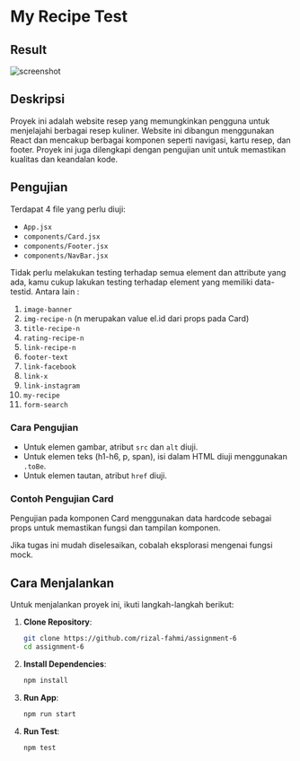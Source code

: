 # My Recipe Test

## Result

![screenshot](https://shorturl.at/BC3sR)

## Deskripsi

Proyek ini adalah website resep yang memungkinkan pengguna untuk menjelajahi berbagai resep kuliner. Website ini dibangun menggunakan React dan mencakup berbagai komponen seperti navigasi, kartu resep, dan footer. Proyek ini juga dilengkapi dengan pengujian unit untuk memastikan kualitas dan keandalan kode.

## Pengujian

Terdapat 4 file yang perlu diuji:

- `App.jsx`
- `components/Card.jsx`
- `components/Footer.jsx`
- `components/NavBar.jsx`

Tidak perlu melakukan testing terhadap semua element dan attribute yang ada, kamu cukup lakukan testing terhadap element yang memiliki data-testid. Antara lain : 

1. `image-banner`
2. `img-recipe-n` (n merupakan value el.id dari props pada Card)
3. `title-recipe-n`
4. `rating-recipe-n`
5. `link-recipe-n`
6. `footer-text`
7. `link-facebook`
8. `link-x`
9. `link-instagram`
10. `my-recipe`
11. `form-search`

### Cara Pengujian

- Untuk elemen gambar, atribut `src` dan `alt` diuji.
- Untuk elemen teks (h1-h6, p, span), isi dalam HTML diuji menggunakan `.toBe`.
- Untuk elemen tautan, atribut `href` diuji.

### Contoh Pengujian Card

Pengujian pada komponen Card menggunakan data hardcode sebagai props untuk memastikan fungsi dan tampilan komponen.

Jika tugas ini mudah diselesaikan, cobalah eksplorasi mengenai fungsi mock.

## Cara Menjalankan

Untuk menjalankan proyek ini, ikuti langkah-langkah berikut:

1. **Clone Repository**:
   ```bash
   git clone https://github.com/rizal-fahmi/assignment-6
   cd assignment-6
	 ```

2. **Install Dependencies**:
	 ```bash
	 npm install
	 ```
	
3. **Run App**:
	 ```bash
	 npm run start
	 ```

4. **Run Test**:
	 ```bash
	 npm test
	 ```
